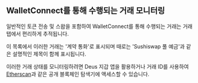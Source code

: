 ## WalletConnect를 통해 수행되는 거래 모니터링

일반적인 토큰 전송 및 스왑을 포함하여 WalletConnect를 통해 수행되는 거래는 거래 탭에서 편리하게 추적됩니다.

이 목록에서 이러한 거래는 '계약 통화'로 표시되며 때로는 'Sushiswap 풀 예금'과 같은 설명적인 제목이 함께 표시됩니다.

이러한 거래 상태를 모니터링하려면 Deus 지갑 앱을 활용하거나 거래 ID를 사용하여 [Etherscan](https://etherscan.io)과 같은 공개 블록체인 탐색기에 액세스할 수 있습니다.